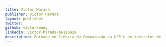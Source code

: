 ```yaml
---
title: Victor Harada
publisher: Victor Harada
layout: publisher
twitter:
github: victorkendy
linkedin: victor-harada-b6126a2a
description: Formado em Ciência da Computação na USP e ex-instrutor de desenvolvimento de software.
---
```

